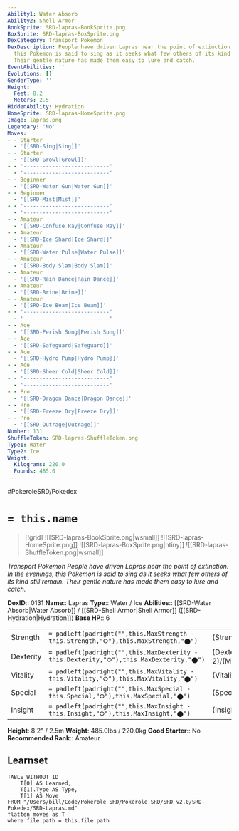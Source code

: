 ```yaml
---
Ability1: Water Absorb
Ability2: Shell Armor
BookSprite: SRD-lapras-BookSprite.png
BoxSprite: SRD-lapras-BoxSprite.png
DexCategory: Transport Pokemon
DexDescription: People have driven Lapras near the point of extinction. In the evenings,
  this Pokemon is said to sing as it seeks what few others of its kind still remain.
  Their gentle nature has made them easy to lure and catch.
EventAbilities: ''
Evolutions: []
GenderType: ''
Height:
  Feet: 8.2
  Meters: 2.5
HiddenAbility: Hydration
HomeSprite: SRD-lapras-HomeSprite.png
Image: lapras.png
Legendary: 'No'
Moves:
- - Starter
  - '[[SRD-Sing|Sing]]'
- - Starter
  - '[[SRD-Growl|Growl]]'
- - '---------------------------'
  - '---------------------------'
- - Beginner
  - '[[SRD-Water Gun|Water Gun]]'
- - Beginner
  - '[[SRD-Mist|Mist]]'
- - '---------------------------'
  - '---------------------------'
- - Amateur
  - '[[SRD-Confuse Ray|Confuse Ray]]'
- - Amateur
  - '[[SRD-Ice Shard|Ice Shard]]'
- - Amateur
  - '[[SRD-Water Pulse|Water Pulse]]'
- - Amateur
  - '[[SRD-Body Slam|Body Slam]]'
- - Amateur
  - '[[SRD-Rain Dance|Rain Dance]]'
- - Amateur
  - '[[SRD-Brine|Brine]]'
- - Amateur
  - '[[SRD-Ice Beam|Ice Beam]]'
- - '---------------------------'
  - '---------------------------'
- - Ace
  - '[[SRD-Perish Song|Perish Song]]'
- - Ace
  - '[[SRD-Safeguard|Safeguard]]'
- - Ace
  - '[[SRD-Hydro Pump|Hydro Pump]]'
- - Ace
  - '[[SRD-Sheer Cold|Sheer Cold]]'
- - '---------------------------'
  - '---------------------------'
- - Pro
  - '[[SRD-Dragon Dance|Dragon Dance]]'
- - Pro
  - '[[SRD-Freeze Dry|Freeze Dry]]'
- - Pro
  - '[[SRD-Outrage|Outrage]]'
Number: 131
ShuffleToken: SRD-lapras-ShuffleToken.png
Type1: Water
Type2: Ice
Weight:
  Kilograms: 220.0
  Pounds: 485.0
---
```


#PokeroleSRD/Pokedex

# `= this.name`

> [!grid]
> ![[SRD-lapras-BookSprite.png|wsmall]]
> ![[SRD-lapras-HomeSprite.png]]
> ![[SRD-lapras-BoxSprite.png|htiny]]
> ![[SRD-lapras-ShuffleToken.png|wsmall]]


*Transport Pokemon*
*People have driven Lapras near the point of extinction. In the evenings, this Pokemon is said to sing as it seeks what few others of its kind still remain. Their gentle nature has made them easy to lure and catch.*

**DexID**:: 0131
**Name**:: Lapras
**Type**:: Water / Ice
**Abilities**:: [[SRD-Water Absorb|Water Absorb]] / [[SRD-Shell Armor|Shell Armor]] ([[SRD-Hydration|Hydration]])
**Base HP**:: 6

|           |                                                                                        |                                          |
| --------- | -------------------------------------------------------------------------------------- | ---------------------------------------- |
| Strength  | `= padleft(padright("",this.MaxStrength - this.Strength,"⭘"),this.MaxStrength,"⬤")`    | (Strength::2)/(MaxStrength::5)   |
| Dexterity | `= padleft(padright("",this.MaxDexterity - this.Dexterity,"⭘"),this.MaxDexterity,"⬤")` | (Dexterity:: 2)/(MaxDexterity::4) |
| Vitality  | `= padleft(padright("",this.MaxVitality - this.Vitality,"⭘"),this.MaxVitality,"⬤")`    | (Vitality::2)/(MaxVitality::5)   |
| Special   | `= padleft(padright("",this.MaxSpecial - this.Special,"⭘"),this.MaxSpecial,"⬤")`       | (Special::2)/(MaxSpecial::5)     |
| Insight   | `= padleft(padright("",this.MaxInsight - this.Insight,"⭘"),this.MaxInsight,"⬤")`       | (Insight::3)/(MaxInsight::6)     |

**Height**: 8'2" / 2.5m
**Weight**: 485.0lbs / 220.0kg
**Good Starter**:: No
**Recommended Rank**:: Amateur

## Learnset

```dataview
TABLE WITHOUT ID
    T[0] AS Learned,
    T[1].Type AS Type,
    T[1] AS Move
FROM "/Users/bill/Code/Pokerole SRD/Pokerole SRD/SRD v2.0/SRD-Pokedex/SRD-Lapras.md"
flatten moves as T
where file.path = this.file.path
```
